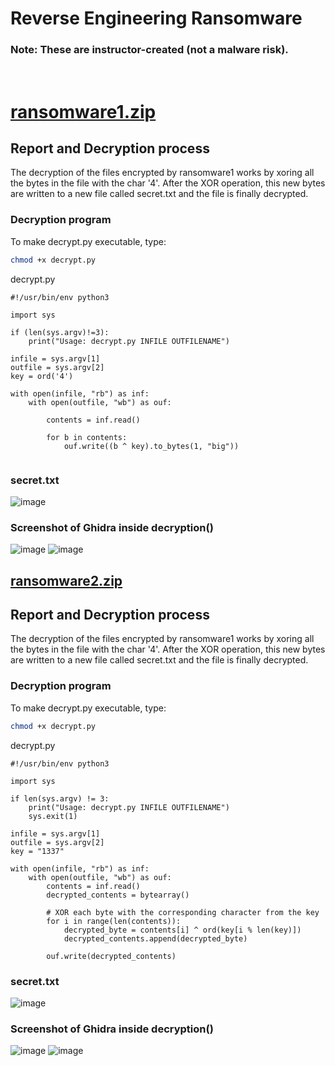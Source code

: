 # Reverse Engineering Ransomware
### Note: These are instructor-created (not a malware risk).   

<br>

# [ransomware1.zip](https://github.com/tolvumadur/Reverse-Engineering-Class/blob/main/Spring23/Samples/binaries/ransomware1.zip)
## Report and Decryption process
The decryption of the files encrypted by ransomware1 works by xoring all the bytes in the file with the char '4'. After the XOR operation, this new bytes are written to a new file called secret.txt and the file is finally decrypted.
### Decryption program

To make decrypt.py executable, type:
```bash
chmod +x decrypt.py
```

decrypt.py
```python3
#!/usr/bin/env python3

import sys

if (len(sys.argv)!=3):
    print("Usage: decrypt.py INFILE OUTFILENAME")

infile = sys.argv[1]
outfile = sys.argv[2]
key = ord('4')

with open(infile, "rb") as inf:
    with open(outfile, "wb") as ouf:

        contents = inf.read()
        
        for b in contents:
            ouf.write((b ^ key).to_bytes(1, "big"))


````
### secret.txt
![image](https://github.com/horaciog1/CS479-Reverse-Engineering/assets/111658514/9bf8fcd3-66b8-4277-8323-a39735d55bca)

### Screenshot of Ghidra inside decryption()
![image](https://github.com/horaciog1/CS479-Reverse-Engineering/assets/111658514/c13521ba-e254-4071-bce2-c9efba181b46)
![image](https://github.com/horaciog1/CS479-Reverse-Engineering/assets/111658514/969cb01e-5ddf-4925-9eae-54fa842037e3)



## [ransomware2.zip](https://github.com/tolvumadur/Reverse-Engineering-Class/blob/main/Spring23/Samples/binaries/ransomware2.zip)
## Report and Decryption process
The decryption of the files encrypted by ransomware1 works by xoring all the bytes in the file with the char '4'. After the XOR operation, this new bytes are written to a new file called secret.txt and the file is finally decrypted.
### Decryption program

To make decrypt.py executable, type:
```bash
chmod +x decrypt.py
```

decrypt.py
```python3
#!/usr/bin/env python3

import sys

if len(sys.argv) != 3:
    print("Usage: decrypt.py INFILE OUTFILENAME")
    sys.exit(1)

infile = sys.argv[1]
outfile = sys.argv[2]
key = "1337"

with open(infile, "rb") as inf:
    with open(outfile, "wb") as ouf:
        contents = inf.read()
        decrypted_contents = bytearray()

        # XOR each byte with the corresponding character from the key
        for i in range(len(contents)):
            decrypted_byte = contents[i] ^ ord(key[i % len(key)])
            decrypted_contents.append(decrypted_byte)

        ouf.write(decrypted_contents)
````
### secret.txt
![image](https://github.com/horaciog1/CS479-Reverse-Engineering/assets/111658514/9bf8fcd3-66b8-4277-8323-a39735d55bca)

### Screenshot of Ghidra inside decryption()
![image](https://github.com/horaciog1/CS479-Reverse-Engineering/assets/111658514/c13521ba-e254-4071-bce2-c9efba181b46)
![image](https://github.com/horaciog1/CS479-Reverse-Engineering/assets/111658514/969cb01e-5ddf-4925-9eae-54fa842037e3)
